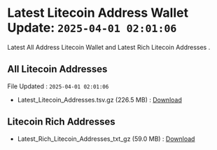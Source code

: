 # Latest Litecoin Address Wallet Update: `2025-04-01 02:01:06`

Latest All Address Litecoin Wallet and Latest Rich Litecoin Addresses .

## All Litecoin Addresses

File Updated : `2025-04-01 02:01:06`

- Latest_Litecoin_Addresses.tsv.gz (226.5 MB) : [Download](https://github.com/Pymmdrza/Rich-Address-Wallet/releases/tag/Litecoin)

## Litecoin Rich Addresses

- Latest_Rich_Litecoin_Addresses_txt_gz (59.0 MB) : [Download](https://github.com/Pymmdrza/Rich-Address-Wallet/releases/tag/Litecoin)
